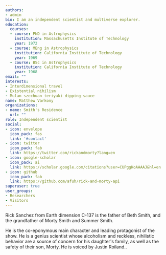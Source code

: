 ```yaml
---
authors:
- admin
bio: I am an independent scientist and multiverse explorer.
education:
  courses:
  - course: PhD in Astrophysics
    institution: Massachusetts Institute of Technology
    year: 1972
  - course: MEng in Astrophysics
    institution: California Institute of Technology
    year: 1969
  - course: BSc in Astrophysics
    institution: California Institute of Technology
    year: 1968
email: ""
interests:
- Interdimensional travel 
- Existential nihilism 
- Mulan szechuan teriyaki dipping sauce
name: Matthew Varkony
organizations:
- name: Smith's Residence
  url: ""
role: Independent scientist
social:
- icon: envelope
  icon_pack: fas
  link: '#contact'
- icon: twitter
  icon_pack: fab
  link: https://twitter.com/rickandmorty?lang=en
- icon: google-scholar
  icon_pack: ai
  link: https://scholar.google.com/citations?user=CUPggKoAAAAJ&hl=en
- icon: github
  icon_pack: fab
  link: https://github.com/afuh/rick-and-morty-api
superuser: true
user_groups:
- Researchers
- Visitors
---
```


Rick Sanchez from Earth dimension C-137 is the father of Beth Smith, and the grandfather of Morty Smith and Summer Smith. 

He is the co-eponymous main character and leading protagonist of the show. He is a genius scientist whose alcoholism and reckless, nihilistic behavior are a source of concern for his daughter's family, as well as the safety of their son, Morty. He is voiced by Justin Roiland..
